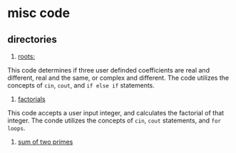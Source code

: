 # misc code


## directories

1. [roots:](./roots)

This code determines if three user definded coefficients are real and different, real and the same, or complex and different. The code utilizes the concepts of `cin`, `cout`, and `if else if` statements. 
1. [factorials](./factorials)

This code accepts a user input integer, and calculates the factorial of that integer. The conde utilizes the concepts of `cin`, `cout` statements, and `for loops`.
1. [sum of two primes](./sum-two-primes)
